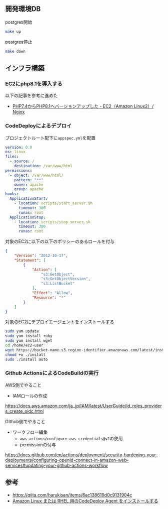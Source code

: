 ## 開発環境DB

postgres開始
```bash
make up
```

postgres停止
```bash
make down
```

## インフラ構築

### EC2にphp8.1を導入する
以下の記事を参考に進めた
- [PHP7.4からPHP8.1へバージョンアップした - EC2（Amazon Linux2）/ Nginx](https://zenn.dev/ta2_root/articles/09634627f791bb)

### CodeDeployによるデプロイ
プロジェクトルート配下に`appspec.yml`を配置

```yaml
version: 0.0
os: linux
files:
  - source: /
    destination: /var/www/html
permissions:
  - object: /var/www/html/
    pattern: "**"
    owner: apache
    group: apache
hooks:
  ApplicationStart:
    - location: scripts/start_server.sh
      timeout: 300
      runas: root
  ApplicationStop:
    - location: scripts/stop_server.sh
      timeout: 300
      runas: root
```

対象のEC2に以下の以下のポリシーのあるロールを付与

```json
{
    "Version": "2012-10-17",
    "Statement": [
        {
            "Action": [
                "s3:GetObject",
                "s3:GetObjectVersion",
                "s3:ListBucket"
            ],
            "Effect": "Allow",
            "Resource": "*"
        }
    ]
}
```

対象のEC2にデプロイエージェントをインストールする
```bash
sudo yum update
sudo yum install ruby
sudo yum install wget
cd /home/ec2-user
wget https://bucket-name.s3.region-identifier.amazonaws.com/latest/install
chmod +x ./install
sudo ./install auto
```

### Github ActionsによるCodeBuildの実行
AWS側でやること
- IAMロールの作成

https://docs.aws.amazon.com/ja_jp/IAM/latest/UserGuide/id_roles_providers_create_oidc.html

GIthub側でやること
- ワークフロー編集
  - `aws-actions/configure-aws-credentials@v2`の使用
  - permissionの付与

https://docs.github.com/en/actions/deployment/security-hardening-your-deployments/configuring-openid-connect-in-amazon-web-services#updating-your-github-actions-workflow



## 参考
- https://qiita.com/harukisan/items/6ac138619d0c9131904c
- [Amazon Linux または RHEL 用のCodeDeploy Agent をインストールする](https://docs.aws.amazon.com/ja_jp/codedeploy/latest/userguide/codedeploy-agent-operations-install-linux.html)